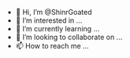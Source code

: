 - 👋 Hi, I’m @ShinrGoated
- 👀 I’m interested in ...
- 🌱 I’m currently learning ...
- 💞️ I’m looking to collaborate on ...
- 📫 How to reach me ...

<!---
ShinrGoated/ShinrGoated is a ✨ special ✨ repository because its `README.md` (this file) appears on your GitHub profile.
You can click the Preview link to take a look at your changes.
--->
